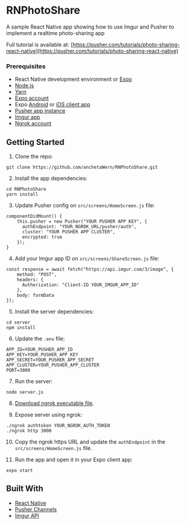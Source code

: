 # RNPhotoShare
A sample React Native app showing how to use Imgur and Pusher to implement a realtime photo-sharing app

Full tutorial is available at: [https://pusher.com/tutorials/photo-sharing-react-native](https://pusher.com/tutorials/photo-sharing-react-native)

### Prerequisites

- React Native development environment or [Expo](https://expo.io/)
- [Node.js](https://nodejs.org/en/)
- [Yarn](https://yarnpkg.com/en/)
- [Expo account](https://expo.io/)
- Expo [Android](https://play.google.com/store/apps/details?id=host.exp.exponent&hl=en) or [iOS client app](https://itunes.apple.com/us/app/expo-client/id982107779?mt=8)
- [Pusher app instance](https://pusher.com)
- [Imgur app](https://api.imgur.com/oauth2/addclient)
- [Ngrok account](https://ngrok.com/)


## Getting Started

1. Clone the repo:

```
git clone https://github.com/anchetaWern/RNPhotoShare.git
```

2. Install the app dependencies:

```
cd RNPhotoShare
yarn install
```

3. Update Pusher config on `src/screens/HomeScreen.js` file:

```
componentDidMount() {
    this.pusher = new Pusher("YOUR PUSHER APP KEY", {
      authEndpoint: "YOUR_NGROK_URL/pusher/auth",
      cluster: "YOUR PUSHER APP CLUSTER",
      encrypted: true
    });
}
```

4. Add your Imgur app ID on `src/screens/ShareScreen.js` file:

```
const response = await fetch("https://api.imgur.com/3/image", {
	method: "POST",
	headers: {
	  Authorization: "Client-ID YOUR_IMGUR_APP_ID"
	},
	body: formData
});
```

5. Install the server dependencies:

```
cd server
npm install
```

6. Update the `.env` file:

```
APP_ID=YOUR_PUSHER_APP_ID
APP_KEY=YOUR_PUSHER_APP_KEY
APP_SECRET=YOUR_PUSHER_APP_SECRET
APP_CLUSTER=YOUR_PUSHER_APP_CLUSTER
PORT=3000
```


7. Run the server:

```
node server.js
```

8. [Download ngrok executable file](https://dashboard.ngrok.com/get-started).

9. Expose server using ngrok:


```
./ngrok authtoken YOUR_NGROK_AUTH_TOKEN
./ngrok http 3000
```

10. Copy the ngrok https URL and update the `authEndpoint` in the `src/screens/HomeScreen.js` file.

11. Run the app and open it in your Expo client app:

```
expo start
```


## Built With

* [React Native](http://facebook.github.io/react-native/)
* [Pusher Channels](https://pusher.com)
* [Imgur API](https://apidocs.imgur.com/)
